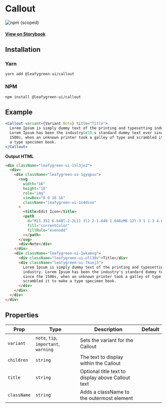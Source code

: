 # Callout

![npm (scoped)](https://img.shields.io/npm/v/@leafygreen-ui/callout.svg)

#### [View on Storybook](https://mongodb.github.io/leafygreen-ui/?path=/story/callout--default)

## Installation

### Yarn

```shell
yarn add @leafygreen-ui/callout
```

### NPM

```shell
npm install @leafygreen-ui/callout
```

## Example

```jsx
<Callout variant={Variant.Note} title="Title">
  Lorem Ipsum is simply dummy text of the printing and typesetting industry.
  Lorem Ipsum has been the industry&#39;s standard dummy text ever since the
  1500s, when an unknown printer took a galley of type and scrambled it to make
  a type specimen book.
</Callout>
```

**Output HTML**

```html
<div className="leafygreen-ui-15l3je2">
  <div>
    <div className="leafygreen-ui-1gyqpuu">
      <svg
        width="16"
        height="16"
        role="img"
        viewBox="0 0 16 16"
        className="leafygreen-ui-1n4dsve"
      >
        <title>Edit Icon</title>
        <path
          d="M11.352 6.648l-2-2L11 3l2 2-1.648 1.648zM6 12l-3 1 1-3 4.648-4.648 2 2L6 12z"
          fill="currentColor"
          fillRule="evenodd"
        ></path>
      </svg>
      <div>Note</div>
    </div>
    <div className="leafygreen-ui-1wkamxg">
      <div className="leafygreen-ui-oll38v">Title</div>
      <div className="leafygreen-ui-7kuxj3">
        Lorem Ipsum is simply dummy text of the printing and typesetting
        industry. Lorem Ipsum has been the industry's standard dummy text ever
        since the 1500s, when an unknown printer took a galley of type and
        scrambled it to make a type specimen book.
      </div>
    </div>
  </div>
</div>
```

## Properties

| Prop        | Type                                  | Description                                       | Default |
| ----------- | ------------------------------------- | ------------------------------------------------- | ------- |
| `variant`   | `note`, `tip`, `important`, `warning` | Sets the variant for the Callout                  |         |
| `children`  | `string`                              | The text to display within the Callout            |         |
| `title`     | `string`                              | Optional title text to display above Callout text |         |
| `className` | `string`                              | Adds a className to the outermost element         |         |
